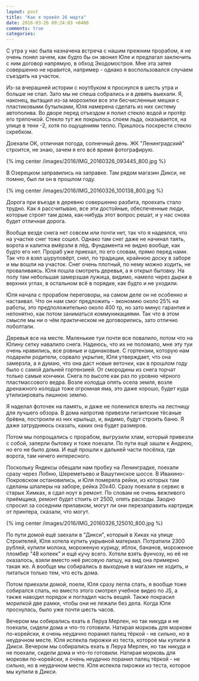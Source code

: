 ```yaml
---
layout: post
title: "Как я провёл 26 марта"
date: 2016-03-26 09:24:03 +0400
comments: true
categories: 
---
```

С утра у нас была назначена встреча с нашим прежним прорабом, я не очень понял зачем, как будто бы он звонил Юле и предлагал заключить с ним договор напрямую, в обход Экодомостроя. Мне эта затея совершенно не нравится, например - однако я воспользовался случаем съездить на участок.

Из-за вчерашней истории с ноутбуком я проснулся в шесть утра и больше не спал. Зато мы не спеша собрались и в девять выехали. Я, наконец, вытащил из-за морозилки все эти бесчисленные мешки с пластиковыми бутылками, Юля намерена сделать из них систему автополива. Во дворе перед отъездом я полил стекло водой и протёр его тряпочкой. Стекло тут же покрылось слоем льда, оказывается, на улице в тени -2, хотя по ощущениям тепло. Пришлось поскрести стекло скребком.

Доехали ОК, отличная погода, солнечный день. ЖК "Ленинградский" строится, не знаю, зачем я его всё время фотографирую. 

{% img center /images/2016/IMG_20160326_093445_800.jpg %}

В Озерецком заправились на заправке. Там рядом магазин Дикси, не помню, был ли он в прошлом году.

{% img center /images/2016/IMG_20160326_100138_800.jpg %}

Дорога при въезде в деревню совершенно разбита, проехать стало трудно. Как я рассчитываю, все эти достойные, обеспеченные люди, которые строят там дома, как-нибудь этот вопрос решат, и у нас снова будет отличная дорога.

Вообще везде снега нет совсем или почти нет, так что я надеялся, что на участке снег тоже сошел. Однако там снег даже не начинал таять, ворота и калитка вмёрзли в лёд. Фундамента не видно вообще, как будто его нет. Прораб уже приехал, по его словам, прямо перед нами. Так что я взял шуруповёрт, снял, по традиции, крайнюю доску в заборе и мы вошли на участок. Снег очень плотный, по нему можно ходить, не проваливаясь. Юля пошла смотреть деревья, а я открыл бытовку. На полу там небольшая замерзшая лужица, видимо, намело через дырки в верхних углах, в остальном всё в порядке, как будто и не уходили.

Юля начала с прорабом переговоры, на самом деле он не особенно и настаивал. Что он нам смог предложить - экономию около 25% на работы, это предположительно около 400 тр, но зато минус гарантия и непонятно, как потом заниматься коммуникациями. Так что в этом смысле мы ни о чём практическом не договорились, зато отлично поболтали.

Деревья все на месте. Маленькие туи почти все повалило, потом что на Юлину сетку навалило снега. Надеюсь, что их не поломало, мне эту туи очень нравились, все ровные и одинаковые. С гортензии, которую нам подарили родители, сорвало укрытие, Юля утверждает, что она замерзла, а я думаю, что она даст новые веточки, как в прошлом году было с самой дальней гортензией. От смородины из снега торчат только самые кончики. Снега по высоте как раз по уровню чёрного пластмассового ведра. Возле колодца опять осела земля, возле дренажного колодца тоже огромная яма, это даже хорошо, будет куда утилизировать лишнюю землю.

Я наделал фоточек на память, и даже не поленился влезть на лестницу для лучшего обзора. В дома напротив привезли гигантские тёсаные брёвна, построили из них крыльцо, и, видимо, будут строить баню. Я даже затрудняюсь сказать, каких она будет размеров.

Потом мы попрощались с прорабом, выгрузили хлам, который привезли с собой, заперли бытовку и тоже поехали. По пути ещё зашли к Андрею, но его не было дома. И ещё прошли к дальней части посёлка, где ворота, там ничего интересного.

Поскольку Яндексы обещали нам пробку на Ленинградке, поехали сразу через Лобню, Шереметьево и Вашутинское шоссе. В Ивакино-Покровском остановились, и Юля померяла рейки, из которых там сделаны шпалеры на заборе, рейка 20х40. Сразу поехали в сервис в старых Химках, я сдал ноут в ремонт. По словам не очень вежливого приёмщика, ремонт будет стоить от 2500, опять расходы. Заодно спросил за соседним прилавком, могут ли они перезаправить картридж от принтера, сказали, что могут.

{% img center /images/2016/IMG_20160326_125010_800.jpg %}

По пути домой ещё заехали в "Дикси", который в Хиках на улице Строителей, Юля хотела купить укрывной материал. Потратили 2300 рублей, купили молока, мороженую курицу, яблок, бананов, мороженое пломбир "48 копеек" и ещё кучу всего. Хотели взять фунчозу, но её не оказалось, взяли вместо неё рисовую лапшу, на вид она примерно такая же. А вообще мы собирались в выходные в магазин не ходить, и питаться только тем, что есть дома.

Потом приехали домой, поели, Юля сразу легла спать, я вообще тоже собирался спать, но вместо этого смотрел учебное видео по JS, а также наводил порядок и погладил часть вещей. Также покрасил морилкой две рамки, чтобы они не лежали без дела. Когда Юля проснулась, было уже почти шесть часов.

Вечером мы собирались ехать в Леруа Мерлен, но так никуда и не поехали, сидели дома и что-то готовили. Натирая морковь для моркови по-корейски, я очень неудачно поранил палец тёркой - не сильно, но в неудачном месте. Юля испекла пирожки из теста, которое мы купили в Дикси.
Вечером мы собирались ехать в Леруа Мерлен, но так никуда и не поехали, сидели дома и что-то готовили. Натирая морковь для моркови по-корейски, я очень неудачно поранил палец тёркой - не сильно, но в неудачном месте. Юля испекла пирожки из теста, которое мы купили в Дикси.
